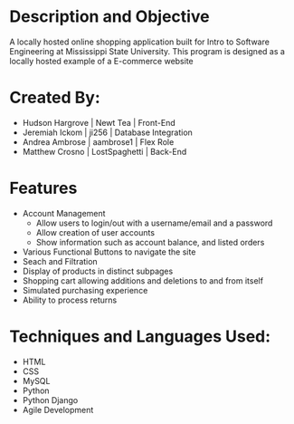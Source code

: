 # Description and Objective <br>
A locally hosted online shopping application built for Intro to Software Engineering at Mississippi State University. This program is designed as a locally hosted example of a E-commerce website



# Created By:
- Hudson Hargrove | Newt Tea | Front-End<br>
- Jeremiah Ickom | ji256 | Database Integration<br>
- Andrea Ambrose | aambrose1 | Flex Role<br>
- Matthew Crosno | LostSpaghetti | Back-End <br>


# Features
- Account Management 
    - Allow users to login/out with a username/email and a password
    - Allow creation of user accounts
    - Show information such as account balance, and listed orders
- Various Functional Buttons to navigate the site
- Seach and Filtration 
- Display of products in distinct subpages
- Shopping cart allowing additions and deletions to and from itself 
- Simulated purchasing experience
- Ability to process returns 


# Techniques and Languages Used:<br>
- HTML <br>
- CSS <br>
- MySQL <br>
- Python <br>
- Python Django <br>
- Agile Development <br>


